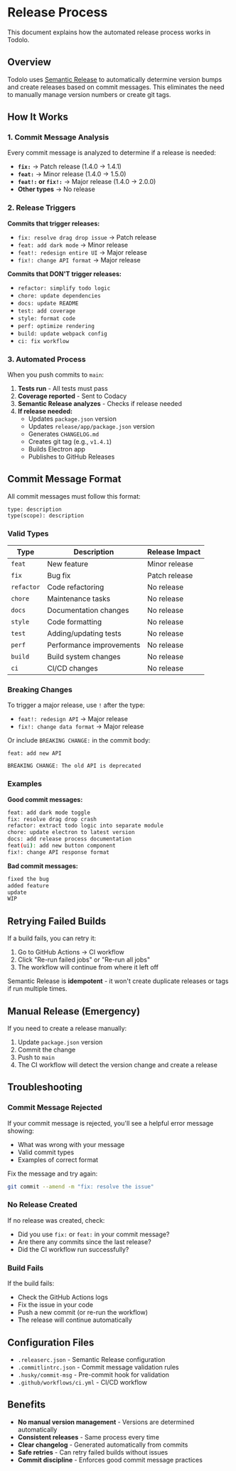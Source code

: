 # Release Process

This document explains how the automated release process works in Todolo.

## Overview

Todolo uses [Semantic Release](https://semantic-release.gitbook.io/) to automatically determine version bumps and create releases based on commit messages. This eliminates the need to manually manage version numbers or create git tags.

## How It Works

### 1. Commit Message Analysis

Every commit message is analyzed to determine if a release is needed:

- **`fix:`** → Patch release (1.4.0 → 1.4.1)
- **`feat:`** → Minor release (1.4.0 → 1.5.0)
- **`feat!:` or `fix!:`** → Major release (1.4.0 → 2.0.0)
- **Other types** → No release

### 2. Release Triggers

**Commits that trigger releases:**

- `fix: resolve drag drop issue` → Patch release
- `feat: add dark mode` → Minor release
- `feat!: redesign entire UI` → Major release
- `fix!: change API format` → Major release

**Commits that DON'T trigger releases:**

- `refactor: simplify todo logic`
- `chore: update dependencies`
- `docs: update README`
- `test: add coverage`
- `style: format code`
- `perf: optimize rendering`
- `build: update webpack config`
- `ci: fix workflow`

### 3. Automated Process

When you push commits to `main`:

1. **Tests run** - All tests must pass
2. **Coverage reported** - Sent to Codacy
3. **Semantic Release analyzes** - Checks if release needed
4. **If release needed:**
   - Updates `package.json` version
   - Updates `release/app/package.json` version
   - Generates `CHANGELOG.md`
   - Creates git tag (e.g., `v1.4.1`)
   - Builds Electron app
   - Publishes to GitHub Releases

## Commit Message Format

All commit messages must follow this format:

```text
type: description
type(scope): description
```

### Valid Types

| Type       | Description              | Release Impact |
| ---------- | ------------------------ | -------------- |
| `feat`     | New feature              | Minor release  |
| `fix`      | Bug fix                  | Patch release  |
| `refactor` | Code refactoring         | No release     |
| `chore`    | Maintenance tasks        | No release     |
| `docs`     | Documentation changes    | No release     |
| `style`    | Code formatting          | No release     |
| `test`     | Adding/updating tests    | No release     |
| `perf`     | Performance improvements | No release     |
| `build`    | Build system changes     | No release     |
| `ci`       | CI/CD changes            | No release     |

### Breaking Changes

To trigger a major release, use `!` after the type:

- `feat!: redesign API` → Major release
- `fix!: change data format` → Major release

Or include `BREAKING CHANGE:` in the commit body:

```text
feat: add new API

BREAKING CHANGE: The old API is deprecated
```

### Examples

**Good commit messages:**

```bash
feat: add dark mode toggle
fix: resolve drag drop crash
refactor: extract todo logic into separate module
chore: update electron to latest version
docs: add release process documentation
feat(ui): add new button component
fix!: change API response format
```

**Bad commit messages:**

```bash
fixed the bug
added feature
update
WIP
```

## Retrying Failed Builds

If a build fails, you can retry it:

1. Go to GitHub Actions → CI workflow
2. Click "Re-run failed jobs" or "Re-run all jobs"
3. The workflow will continue from where it left off

Semantic Release is **idempotent** - it won't create duplicate releases or tags if run multiple times.

## Manual Release (Emergency)

If you need to create a release manually:

1. Update `package.json` version
2. Commit the change
3. Push to `main`
4. The CI workflow will detect the version change and create a release

## Troubleshooting

### Commit Message Rejected

If your commit message is rejected, you'll see a helpful error message showing:

- What was wrong with your message
- Valid commit types
- Examples of correct format

Fix the message and try again:

```bash
git commit --amend -m "fix: resolve the issue"
```

### No Release Created

If no release was created, check:

- Did you use `fix:` or `feat:` in your commit message?
- Are there any commits since the last release?
- Did the CI workflow run successfully?

### Build Fails

If the build fails:

- Check the GitHub Actions logs
- Fix the issue in your code
- Push a new commit (or re-run the workflow)
- The release will continue automatically

## Configuration Files

- `.releaserc.json` - Semantic Release configuration
- `.commitlintrc.json` - Commit message validation rules
- `.husky/commit-msg` - Pre-commit hook for validation
- `.github/workflows/ci.yml` - CI/CD workflow

## Benefits

- **No manual version management** - Versions are determined automatically
- **Consistent releases** - Same process every time
- **Clear changelog** - Generated automatically from commits
- **Safe retries** - Can retry failed builds without issues
- **Commit discipline** - Enforces good commit message practices
